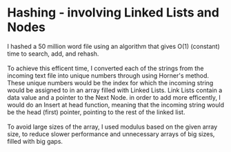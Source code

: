 # Hashing - involving Linked Lists and Nodes
I hashed a 50 million word file using an algorithm that gives O(1) (constant) time to search, add, and rehash. <br> <br>
To achieve this efficent time, I converted each of the strings from the incoming text file into unique numbers through using Horner's method. These unique numbers would be the index for which the incoming string would be assigned to in an array filled with Linked Lists. Link Lists contain a data value and a pointer to the Next Node. in order to add more efficently, I would do an Insert at head function, meaning that the incoming string would be the head (first) pointer, pointing to the rest of the linked list. <br> <br>
To avoid large sizes of the array, I used modulus based on the given array size, to reduce slower performance and unnecessary arrays of big sizes, filled with big gaps. <br> <br>
